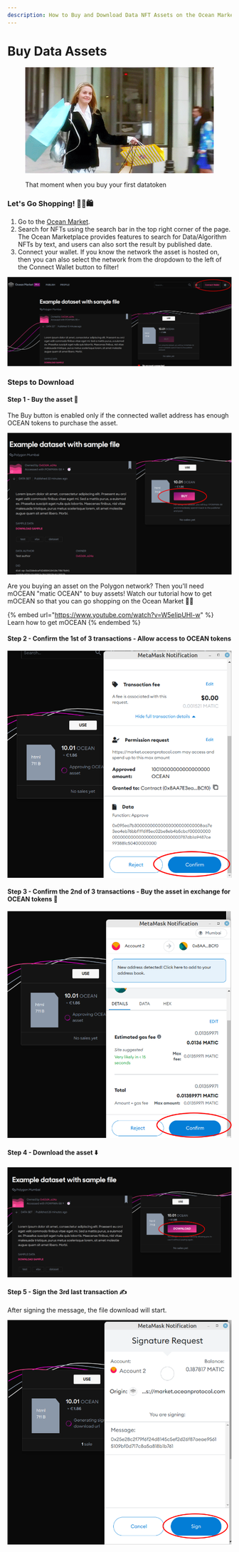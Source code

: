 ```yaml
---
description: How to Buy and Download Data NFT Assets on the Ocean Market
---
```


# Buy Data Assets

<figure><img src="../.gitbook/assets/clueless-shopping.gif" alt=""><figcaption><p>That moment when you buy your first datatoken</p></figcaption></figure>

### Let's Go Shopping! 💁‍♀️🛍️

1. Go to the [Ocean Market](https://v4.market.oceanprotocol.com/).
2. Search for NFTs using the search bar in the top right corner of the page. The Ocean Marketplace provides features to search for Data/Algorithm NFTs by text, and users can also sort the result by published date.
3. Connect your wallet. If you know the network the asset is hosted on, then you can also select the network from the dropdown to the left of the Connect Wallet button to filter!

![Connect your wallet](../.gitbook/assets/market/consume-connect-wallet.png)

### Steps to Download

#### Step 1 - Buy the asset 🫰

The Buy button is enabled only if the connected wallet address has enough OCEAN tokens to purchase the asset.

![Click the large pink Buy button](../.gitbook/assets/market/consume-1.png)

Are you buying an asset on the Polygon network? Then you'll need mOCEAN "matic OCEAN" to buy assets! Watch our tutorial how to get mOCEAN so that you can go shopping on the Ocean Market 🤑🛒

{% embed url="https://www.youtube.com/watch?v=W5eIipUHl-w" %}
Learn how to get mOCEAN
{% endembed %}

#### Step 2 - Confirm the 1st of 3 transactions - Allow access to OCEAN tokens

![Transaction 1: Give the smart contract permission to access OCEAN tokens](../.gitbook/assets/market/consume-2.png)

#### Step 3 - Confirm the 2nd of 3 transactions - Buy the asset in exchange for OCEAN tokens 💸

![Transaction 2: Buy the datatoken giving you access to the asset](../.gitbook/assets/market/consume-3.png)

#### Step 4 - Download the asset ⬇️

![Download asset](../.gitbook/assets/market/consume-4.png)

#### Step 5 - Sign the 3rd last transaction ✍️

After signing the message, the file download will start.

![Sign the message using your wallet](../.gitbook/assets/market/consume-5.png)
